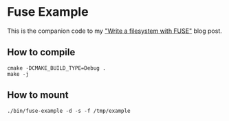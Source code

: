 # Fuse Example

This is the companion code to my ["Write a filesystem with FUSE"](http://engineering.facile.it/blog/eng/write-filesystem-fuse/) blog post.

## How to compile

```
cmake -DCMAKE_BUILD_TYPE=Debug .
make -j
```

## How to mount
```
./bin/fuse-example -d -s -f /tmp/example
```

